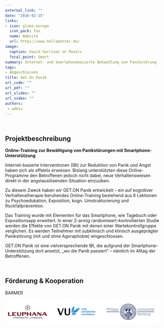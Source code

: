 ```yaml
---
external_link: ""
date: "2016-02-15"
links:
- icon: globe-europe
  icon_pack: fas
  name: Website
  url: https://www.hellobetter.de/
image:
  caption: David Garrison on Pexels
  focal_point: Smart
summary: Internet- und Smartphonebasierte Behandlung von Panikstörung
tags:
- Abgeschlossen
title: Get.On Panik
url_code: ""
url_pdf: ""
url_slides: ""
url_video: ""
authors:
 - admin
---
```


&nbsp;

## Projektbeschreibung

**Online-Training zur Bewältigung von Panikstörungen mit Smartphone-Unterstützung**

Internet-basierte Interventionen (IBI) zur Reduktion von Panik und Angst haben sich als effektiv erwiesen. Bislang unterstützten diese Online-Programme den Betroffenen jedoch nicht dabei, neue Verhaltensweisen direkt in der angstauslösenden Situation einzuüben.

Zu diesem Zweck haben wir GET.ON Panik entwickelt – ein auf kognitiver Verhaltenstherapie beruhendes Online-Training bestehend aus 6 Lektionen zu Psychoedukation, Exposition, kogn. Umstrukturierung und Rückfallprävention.

Das Training wurde mit Elementen für das Smartphone, wie Tagebuch oder Expositionsapp erweitert. In einer 2-armig randomisiert-kontrollierten Studie werden die Effekte von GET.ON Panik mit denen einer Wartekontrollgruppe verglichen. Es werden Teilnehmer mit subklinisch und klinisch ausgeprägter Panikstörung (mit und ohne Agoraphobie) eingeschlossen.

GET.ON Panik ist eine vielversprechende IBI, die aufgrund der Smartphone-Unterstützung dort ansetzt, „wo die Panik passiert“ – nämlich im Alltag der Betroffenen.


&nbsp;

## Förderung & Kooperation

BARMER

![](banner.png)

